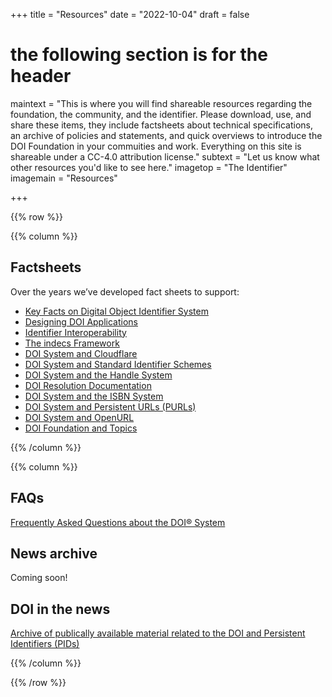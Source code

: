 +++
title = "Resources"
date = "2022-10-04"
draft = false
# the following section is for the header
maintext = "This is where you will find shareable resources regarding the foundation, the community, and the identifier. Please download, use, and share these items, they include factsheets about technical specifications, an archive of policies and statements, and quick overviews to introduce the DOI Foundation in your commuities and work. Everything on this site is shareable under a CC-4.0 attribution license."
subtext = "Let us know what other resources you'd like to see here."
imagetop = "The Identifier"
imagemain = "Resources"

+++

{{% row %}}

{{% column %}}

## Factsheets

Over the years we’ve developed fact sheets to support:

- [Key Facts on Digital Object Identifier System](factsheets/key-facts-on-digital-object-identifier-system)
- [Designing DOI Applications](factsheets/designing-doi-applications)
- [Identifier Interoperability](factsheets/identifier-interoperability)
- [The indecs Framework](factsheets/the-indecs-framework)
- [DOI System and Cloudflare](factsheets/doi-and-cloudflare)
- [DOI System and Standard Identifier Schemes](factsheets/doi-system-and-standard-identifier-schemes)
- [DOI System and the Handle System](factsheets/doi-system-and-the-handle-system)
- [DOI Resolution Documentation](factsheets/doi-resolution-documentation)
- [DOI System and the ISBN System](factsheets/doi-system-and-the-isbn-system)
- [DOI System and Persistent URLs (PURLs)](factsheets/doi-system-and-persistent-urls)
- [DOI System and OpenURL](factsheets/doi-system-and-openurl)
- [DOI Foundation and Topics](factsheets/doi-foundation-and-topics)

{{% /column %}}

{{% column %}}

## FAQs
[Frequently Asked Questions about the DOI® System](/the-identifier/resources/faqs)

## News archive
Coming soon!

## DOI in the news 
[Archive of publically available material related to the DOI and Persistent Identifiers (PIDs)](/the-identifier/resources/doi-in-the-news)

{{% /column %}}

{{% /row %}}

